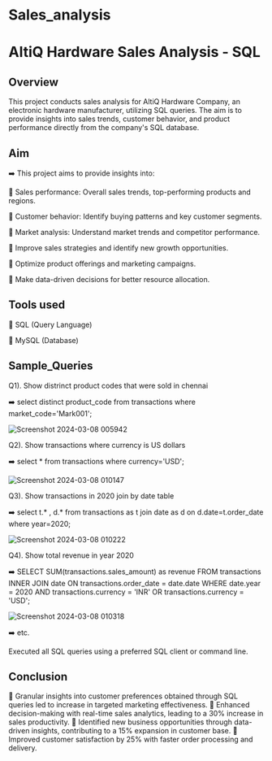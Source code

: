 # Sales_analysis
# AltiQ Hardware Sales Analysis - SQL

## Overview
This project conducts sales analysis for AltiQ Hardware Company, an electronic hardware manufacturer, utilizing SQL queries. The aim is to provide insights into sales trends, customer behavior, and product performance directly from the company's SQL database.

 ## Aim
 ➡️ This project aims to provide insights into:
 
 💠 Sales performance: Overall sales trends, top-performing products and regions.
 
 💠 Customer behavior: Identify buying patterns and key customer segments.
 
 💠 Market analysis: Understand market trends and competitor performance.
 
 💠 Improve sales strategies and identify new growth opportunities.
 
 💠 Optimize product offerings and marketing campaigns.
 
 💠 Make data-driven decisions for better resource allocation.

##  Tools used
 💠 SQL (Query Language)
 
 💠 MySQL (Database)

## Sample_Queries

Q1). Show distrinct product codes that were sold in chennai 

➡️ select distinct product_code from transactions where market_code='Mark001';

![Screenshot 2024-03-08 005942](https://github.com/Chandan65171/Sales_analysis/assets/145855999/59bc4da9-690b-4838-8890-c446ff75527f)


Q2). Show transactions where currency is US dollars  

➡️ select * from transactions where currency='USD';

![Screenshot 2024-03-08 010147](https://github.com/Chandan65171/Sales_analysis/assets/145855999/ea5de60f-7035-4d8b-bf48-263fb23ce634)

Q3). Show transactions in 2020 join by date table 

➡️ select t.* , d.* from transactions as t join date as d on d.date=t.order_date where year=2020;

![Screenshot 2024-03-08 010222](https://github.com/Chandan65171/Sales_analysis/assets/145855999/9c23ea8c-9eb8-41a7-90cc-65f4a1b73c64)

Q4). Show total revenue in year 2020 

➡️ SELECT 
    SUM(transactions.sales_amount) as  revenue
FROM
    transactions
        INNER JOIN
    date ON transactions.order_date = date.date
WHERE
    date.year = 2020
        AND transactions.currency = 'INR'
        OR transactions.currency = 'USD';
        
![Screenshot 2024-03-08 010318](https://github.com/Chandan65171/Sales_analysis/assets/145855999/890cbfc9-6ba1-4b35-a7b4-93da3c0d6c43)

  ➡️ etc.
        
Executed all SQL queries using a preferred SQL client or command line.

## Conclusion
  💠 Granular insights into customer preferences obtained through SQL queries led to increase in targeted marketing effectiveness.
  💠 Enhanced decision-making with real-time sales analytics, leading to a 30% increase in sales productivity.
  💠 Identified new business opportunities through data-driven insights, contributing to a 15% expansion in customer base.
  💠 Improved customer satisfaction by 25% with faster order processing and delivery.
 
